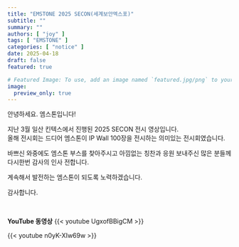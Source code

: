 ```yaml
---
title: "EMSTONE 2025 SECON(세계보안엑스포)"
subtitle: ""
summary: ""
authors: [ "joy" ]
tags: [ "EMSTONE" ]
categories: [ "notice" ]
date: 2025-04-18
draft: false
featured: true

# Featured Image: To use, add an image named `featured.jpg/png` to your page's folder.
image:
  preview_only: true
---
```


안녕하세요. 엠스톤입니다!

지난 3월 일산 킨텍스에서 진행된 2025 SECON 전시 영상입니다.<br>
올해 전시회는 드디어 엠스톤이 IP Wall 100장을 전시하는 의미있는 전시회였습니다.

바쁘신 와중에도 엠스톤 부스를 찾아주시고 아낌없는 칭찬과 응원 보내주신 많은 분들께 다시한번 감사의 인사 전합니다. 

계속해서 발전하는 엠스톤이 되도록 노력하겠습니다.

감사합니다.

&nbsp;

**YouTube 동영상**
{{< youtube UgxofBBigCM >}}

{{< youtube n0yK-XIw69w >}}
